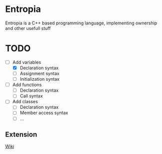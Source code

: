 # Entropia
Entropia is a C++ based programming language, implementing ownership and other usefull stuff

# TODO

- [ ] Add variables
  - [x] Declaration syntax
  - [ ] Assignment syntax
  - [ ] Initialization syntax
- [ ] Add functions
  - [ ] Declaration syntax
  - [ ] Call syntax
- [ ] Add classes
  - [ ] Declaration syntax
  - [ ] Member access syntax
  - [ ] ...

## Extension

[Wiki][wiki_lnk]



[wiki_lnk]: https://code.visualstudio.com/api/get-started/your-first-extension